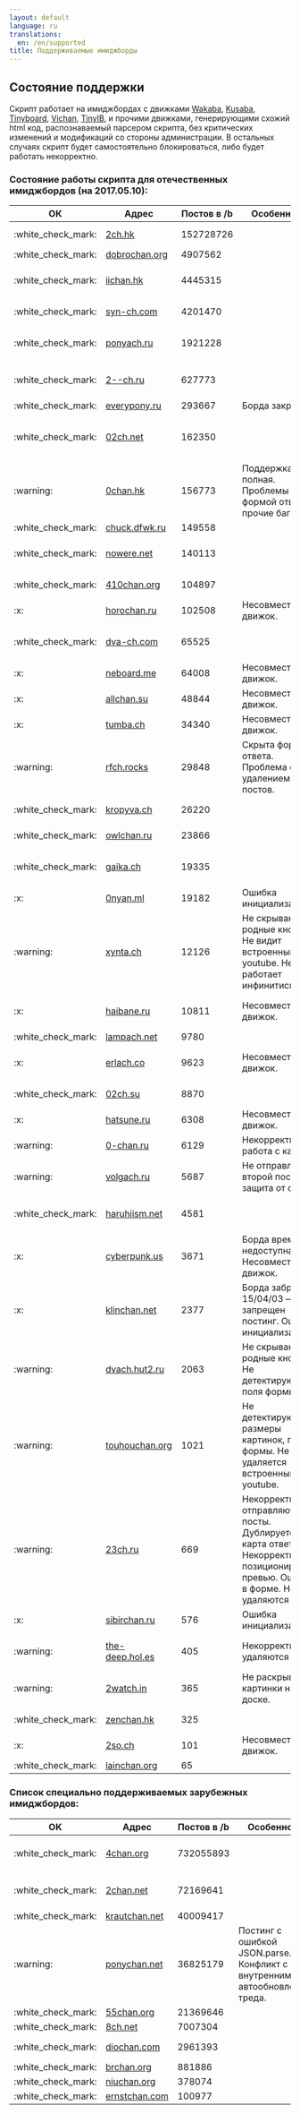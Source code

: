 ```yaml
---
layout: default
language: ru
translations:
  en: /en/supported
title: Поддерживаемые имиджборды
---
```


## Состояние поддержки

Скрипт работает на имиджбордах с движками [Wakaba](http://lurkmore.to/Wakaba), [Kusaba](http://kusabax.cultnet.net/), [Tinyboard](http://tinyboard.org/), [Vichan](https://github.com/vichan-devel/vichan), [TinyIB](https://github.com/tslocum/TinyIB), и прочими движками, генерирующими схожий html код, распознаваемый парсером скрипта, без критических изменений и модификаций со стороны администрации. В остальных случаях скрипт будет самостоятельно блокироваться, либо будет работать некорректно.

### Состояние работы скрипта для отечественных имиджбордов (на 2017.05.10):

<table class="table table-bordered table-striped">
<thead>
<tr>
  <th>ОК</th>
  <th>Адрес</th>
  <th>Постов в /b</th>
  <th>Особенности</th>
  <th>Движок</th>
  <th>Капча</th>
  <th>Костыли</th>
</tr>  
</thead>
<tbody>
<tr>
  <td>:white_check_mark:</td>
  <td><a href="http://2ch.hk/b/" target="_blank">2ch.hk</a></td>
  <td>152728726</td>
  <td></td>
  <td>:monkey: Makaba</td>
  <td>:heavy_plus_sign:</td>
  <td>:heavy_plus_sign:</td>
</tr>
<tr>
  <td>:white_check_mark:</td>
  <td><a href="http://dobrochan.org/b/" target="_blank">dobrochan.org</a></td>
  <td>4907562</td>
  <td></td>
  <td>Hanabira</td>
  <td>:heavy_plus_sign:</td>
  <td>:heavy_plus_sign:</td>
</tr>
<tr>
  <td>:white_check_mark:</td>
  <td><a href="http://iichan.hk/b/" target="_blank">iichan.hk</a></td>
  <td>4445315</td>
  <td></td>
  <td>:beginner: Wakaba 3.0.7</td>
  <td>:heavy_plus_sign:</td>
  <td>:heavy_plus_sign:</td>
</tr>
<tr>
  <td>:white_check_mark:</td>
  <td><a href="http://syn-ch.com/b/" target="_blank">syn-ch.com</a></td>
  <td>4201470</td>
  <td></td>
  <td>Мод. Tinyboard</td>
  <td></td>
  <td>:heavy_plus_sign:</td>
</tr>
<tr>
  <td>:white_check_mark:</td>
  <td><a href="https://ponyach.ru/b/" target="_blank">ponyach.ru</a></td>
  <td>1921228</td>
  <td></td>
  <td>Мод. Kusaba + Кукла</td>
  <td>Recap v2</td>
  <td>:heavy_plus_sign:</td>
</tr>
<tr>
  <td>:white_check_mark:</td>
  <td><a href="http://2--ch.ru/b/0.memhtml" target="_blank">2--ch.ru</a></td>
  <td>627773</td>
  <td></td>
  <td>:beginner: Мод. Wakaba</td>
  <td>:heavy_plus_sign:</td>
  <td>:heavy_plus_sign:</td>
</tr>
<tr>
  <td>:white_check_mark:</td>
  <td><a href="http://board.everypony.ru/pony/" target="_blank">everypony.ru</a></td>
  <td>293667</td>
  <td>Борда закрыта.</td>
  <td>Kusaba</td>
  <td>Recap v1</td>
  <td></td>
</tr>
<tr>
  <td>:white_check_mark:</td>
  <td><a href="http://02ch.net/b/" target="_blank">02ch.net</a></td>
  <td>162350</td>
  <td></td>
  <td>:beginner: Мод. Wakaba 3.0.9</td>
  <td>:heavy_plus_sign:</td>
  <td>:heavy_plus_sign:</td>
</tr>
<tr>
  <td>:warning:</td>
  <td><a href="https://0chan.hk/b" target="_blank">0chan.hk</a></td>
  <td>156773</td>
  <td>Поддержка не полная. Проблемы с формой ответа, прочие баги.</td>
  <td>Custom</td>
  <td>:heavy_plus_sign:</td>
  <td>:heavy_plus_sign:</td>
</tr>
<tr>
  <td>:white_check_mark:</td>
  <td><a href="http://chuck.dfwk.ru/df/" target="_blank">chuck.dfwk.ru</a></td>
  <td>149558</td>
  <td></td>
  <td>Kusaba</td>
  <td>:heavy_plus_sign:</td>
  <td></td>
</tr>
<tr>
  <td>:white_check_mark:</td>
  <td><a href="http://nowere.net/b/" target="_blank">nowere.net</a></td>
  <td>140113</td>
  <td></td>
  <td>:beginner: Wakaba 3.0.7</td>
  <td>:heavy_plus_sign:</td>
  <td>:heavy_plus_sign:</td>
</tr>
<tr>
  <td>:white_check_mark:</td>
  <td><a href="http://410chan.org/b/" target="_blank">410chan.org</a></td>
  <td>104897</td>
  <td></td>
  <td>Мод. Kusaba</td>
  <td>:heavy_plus_sign:</td>
  <td>:heavy_plus_sign:</td>
</tr>
<tr>
  <td>:x:</td>
  <td><a href="http://horochan.ru/b" target="_blank">horochan.ru</a></td>
  <td>102508</td>
  <td>Несовместимый движок.</td>
  <td>Harmony</td>
  <td>Recap v2</td>
  <td></td>
</tr>
<tr>
  <td>:white_check_mark:</td>
  <td><a href="http://dva-ch.com/b/" target="_blank">dva-ch.com</a></td>
  <td>65525</td>
  <td></td>
  <td>:beginner: Мод. Wakaba</td>
  <td>:heavy_plus_sign:</td>
  <td>:heavy_plus_sign:</td>
</tr>
<tr>
  <td>:x:</td>
  <td><a href="https://neboard.me/" target="_blank">neboard.me</a></td>
  <td>64008</td>
  <td>Несовместимый движок.</td>
  <td>Custom</td>
  <td></td>
  <td></td>
</tr>
<tr>
  <td>:x:</td>
  <td><a href="http://allchan.su/b" target="_blank">allchan.su</a></td>
  <td>48844</td>
  <td>Несовместимый движок.</td>
  <td>ololord.js</td>
  <td>:heavy_plus_sign:</td>
  <td></td>
</tr>
<tr>
  <td>:x:</td>
  <td><a href="http://tumba.ch/b/" target="_blank">tumba.ch</a></td>
  <td>34340</td>
  <td>Несовместимый движок.</td>
  <td>Мод. ololord.js</td>
  <td>:heavy_plus_sign:</td>
  <td></td>
</tr>
<tr>
  <td>:warning:</td>
  <td><a href="http://rfch.rocks/rf/" target="_blank">rfch.rocks</a></td>
  <td>29848</td>
  <td>Скрыта форма ответа. Проблема с удалением постов.</td>
  <td>Tinyboard v0.9.6-dev-22</td>
  <td></td>
  <td></td>
</tr>
<tr>
  <td>:white_check_mark:</td>
  <td><a href="https://kropyva.ch/b/" target="_blank">kropyva.ch</a></td>
  <td>26220</td>
  <td></td>
  <td>Vichan + Кукла</td>
  <td></td>
  <td></td>
</tr>
<tr>
  <td>:white_check_mark:</td>
  <td><a href="http://owlchan.ru/b/" target="_blank">owlchan.ru</a></td>
  <td>23866</td>
  <td></td>
  <td>Мод. Kusaba</td>
  <td></td>
  <td></td>
</tr>
<tr>
  <td>:white_check_mark:</td>
  <td><a href="http://gaika.ch/b/" target="_blank">gaika.ch</a></td>
  <td>19335</td>
  <td></td>
  <td>:beginner: Wakaba 3.0.8</td>
  <td>:heavy_plus_sign:</td>
  <td></td>
</tr>
<tr>
  <td>:x:</td>
  <td><a href="http://0nyan.ml/b/" target="_blank">0nyan.ml</a></td>
  <td>19182</td>
  <td>Ошибка инициализации.</td>
  <td>Мод. TinyIB</td>
  <td></td>
  <td></td>
</tr>
<tr>
  <td>:warning:</td>
  <td><a href="http://xynta.ch/b/" target="_blank">xynta.ch</a></td>
  <td>12126</td>
  <td>Не скрываются родные кнопки. Не видит встроенный youtube. Не работает инфинитискролл.</td>
  <td>Kusaba X 0.9.3</td>
  <td>:heavy_plus_sign:</td>
  <td></td>
</tr>
<tr>
  <td>:x:</td>
  <td><a href="http://haibane.ru/b" target="_blank">haibane.ru</a></td>
  <td>10811</td>
  <td>Несовместимый движок.</td>
  <td>Monaba (on Haskell)</td>
  <td>:heavy_plus_sign:</td>
  <td></td>
</tr>
<tr>
  <td>:white_check_mark:</td>
  <td><a href="http://lampach.net/r/" target="_blank">lampach.net</a></td>
  <td>9780</td>
  <td></td>
  <td>TinyIB</td>
  <td>:heavy_plus_sign:</td>
  <td></td>
</tr>
<tr>
  <td>:x:</td>
  <td><a href="https://erlach.co/~b" target="_blank">erlach.co</a></td>
  <td>9623</td>
  <td>Несовместимый движок.</td>
  <td>Erlach (on Erlang)</td>
  <td></td>
  <td></td>
</tr>
<tr>
  <td>:white_check_mark:</td>
  <td><a href="http://02ch.su/b/" target="_blank">02ch.su</a></td>
  <td>8870</td>
  <td></td>
  <td>Kusaba X 0.9.4</td>
  <td>:heavy_plus_sign:</td>
  <td>:heavy_plus_sign:</td>
</tr>
<tr>
  <td>:x:</td>
  <td><a href="http://hatsune.ru/b" target="_blank">hatsune.ru</a></td>
  <td>6308</td>
  <td>Несовместимый движок.</td>
  <td>Custom</td>
  <td></td>
  <td></td>
</tr>
<tr>
  <td>:warning:</td>
  <td><a href="http://www.0-chan.ru/b/" target="_blank">0-chan.ru</a></td>
  <td>6129</td>
  <td>Некорректная работа с капчей.</td>
  <td>Vichan</td>
  <td>8ch</td>
  <td></td>
</tr>
<tr>
  <td>:warning:</td>
  <td><a href="http://volgach.ru/b/" target="_blank">volgach.ru</a></td>
  <td>5687</td>
  <td>Не отправляется второй пост - защита от спама.</td>
  <td>Kusaba X 0.9</td>
  <td></td>
  <td></td>
</tr>
<tr>
  <td>:white_check_mark:</td>
  <td><a href="http://boards.haruhiism.net/abe/" target="_blank">haruhiism.net</a></td>
  <td>4581</td>
  <td></td>
  <td>:beginner: Wakaba 3.0.8</td>
  <td>:heavy_plus_sign:</td>
  <td></td>
</tr>
<tr>
  <td>:x:</td>
  <td><a href="https://chaos.cyberpunk.us/b" target="_blank">cyberpunk.us</a></td>
  <td>3671</td>
  <td>Борда временно недоступна. Несовместимый движок.</td>
  <td>Monaba (on Haskell)</td>
  <td>:heavy_plus_sign:</td>
  <td></td>
</tr>
<tr>
  <td>:x:</td>
  <td><a href="http://klinchan.net/" target="_blank">klinchan.net</a></td>
  <td>2377</td>
  <td>Борда заброшена 15/04/03 &mdash; запрещен постинг. Ошибка инициализации.</td>
  <td>TinyIB</td>
  <td></td>
  <td></td>
</tr>
<tr>
  <td>:warning:</td>
  <td><a href="http://dvach.hut2.ru/b/" target="_blank">dvach.hut2.ru</a></td>
  <td>2063</td>
  <td>Не скрываются родные кнопки. Не детектируются поля формы.</td>
  <td>:beginner: Мод. Wakaba</td>
  <td></td>
  <td></td>
</tr>
<tr>
  <td>:warning:</td>
  <td><a href="https://touhouchan.org/hs/" target="_blank">touhouchan.org</a></td>
  <td>1021</td>
  <td>Не детектируются размеры картинок, поля формы. Не удаляется встроенный youtube.</td>
  <td>:beginner: Мод. Wakaba</td>
  <td></td>
  <td></td>
</tr>
<tr>
  <td>:warning:</td>
  <td><a href="http://23ch.ru/b/" target="_blank">23ch.ru</a></td>
  <td>669</td>
  <td>Некорректно отправляются посты. Дублируется карта ответов. Некорректно позиционируются превью. Ошибки в форме. Не удаляются посты.</td>
  <td>Мод. Tinyboard</td>
  <td></td>
  <td></td>
</tr>
<tr>
  <td>:x:</td>
  <td><a href="http://sibirchan.ru/b/" target="_blank">sibirchan.ru</a></td>
  <td>576</td>
  <td>Ошибка инициализации.</td>
  <td>Мод. Kusaba</td>
  <td>:heavy_plus_sign:</td>
  <td></td>
</tr>
<tr>
  <td>:warning:</td>
  <td><a href="http://the-deep.hol.es/b/index.html" target="_blank">the-deep.hol.es</a></td>
  <td>405</td>
  <td>Некорректно удаляются посты.</td>
  <td>Tinyboard v0.9.6-dev-22</td>
  <td></td>
  <td></td>
</tr>
<tr>
  <td>:warning:</td>
  <td><a href="http://2watch.in/b/" target="_blank">2watch.in</a></td>
  <td>365</td>
  <td>Не раскрываются картинки на доске.</td>
  <td>Kusaba x 0.9 + Кукла</td>
  <td></td>
  <td></td>
</tr>
<tr>
  <td>:white_check_mark:</td>
  <td><a href="http://zenchan.hk/z/" target="_blank">zenchan.hk</a></td>
  <td>325</td>
  <td></td>
  <td>Kusaba x 0.9.3</td>
  <td>Recap v1</td>
  <td></td>
</tr>
<tr>
  <td>:x:</td>
  <td><a href="http://2so.ch/b" target="_blank">2so.ch</a></td>
  <td>101</td>
  <td>Несовместимый движок.</td>
  <td>Bakaba (on Ruby)</td>
  <td>Recap v1</td>
  <td></td>
</tr>
<tr>
  <td>:white_check_mark:</td>
  <td><a href="https://lainchan.org/layer/index.html" target="_blank">lainchan.org</a></td>
  <td>65</td>
  <td></td>
  <td>Vichan</td>
  <td></td>
  <td>:heavy_plus_sign:</td>
</tr>
</tbody>
</table>

### Список специально поддерживаемых зарубежных имиджбордов:

<table class="table table-bordered table-striped">
<thead>
<tr>
  <th>OK</th>
  <th>Адрес</th>
  <th>Постов в /b</th>
  <th>Особенности</th>
  <th>Движок</th>
</tr>  
</thead>
<tbody>
<tr>
  <td>:white_check_mark:</td>
  <td><a href="http://boards.4chan.org/b/" target="_blank">4chan.org</a></td>
  <td>732055893</td>
  <td></td>
  <td>Yotsuba (мод. Futaba)</td>
</tr>
<tr>
  <td>:white_check_mark:</td>
  <td><a href="http://dat.2chan.net/b/" target="_blank">2chan.net</a></td>
  <td>72169641</td>
  <td></td>
  <td>GazouBBS (мод. Futaba)</td>
</tr>
<tr>
  <td>:white_check_mark:</td>
  <td><a href="http://krautchan.net/int/" target="_blank">krautchan.net</a></td>
  <td>40009417</td>
  <td></td>
  <td>Custom</td>
</tr>
<tr>
  <td>:warning:</td>
  <td><a href="https://www.ponychan.net/pony/" target="_blank">ponychan.net</a></td>
  <td>36825179</td>
  <td>Постинг с ошибкой JSON.parse. Конфликт с внутренним автообновлением треда.</td>
  <td>Мод. Tinyboard</td>
</tr>
<tr>
  <td>:white_check_mark:</td>
  <td><a href="http://55chan.org/b" target="_blank">55chan.org</a></td>
  <td>21369646</td>
  <td></td>
  <td>Vichan</td>
</tr>
<tr>
  <td>:white_check_mark:</td>
  <td><a href="http://8ch.net/b/" target="_blank">8ch.net</a></td>
  <td>7007304</td>
  <td></td>
  <td>Vichan</td>
</tr>
<tr>
  <td>:white_check_mark:</td>
  <td><a href="http://www.diochan.com/b/" target="_blank">diochan.com</a></td>
  <td>2961393</td>
  <td></td>
  <td>Мод. Kusaba</td>
</tr>
<tr>
  <td>:white_check_mark:</td>
  <td><a href="http://brchan.org/rus/" target="_blank">brchan.org</a></td>
  <td>881886</td>
  <td></td>
  <td>Vichan</td>
</tr>
<tr>
  <td>:white_check_mark:</td>
  <td><a href="http://niuchan.org/rd/" target="_blank">niuchan.org</a></td>
  <td>378074</td>
  <td></td>
  <td>Kusaba X</td>
</tr>
<tr>
  <td>:white_check_mark:</td>
  <td><a href="http://ernstchan.com/b" target="_blank">ernstchan.com</a></td>
  <td>100977</td>
  <td></td>
  <td>Phutaba</td>
</tr>
</tbody>
</table>
